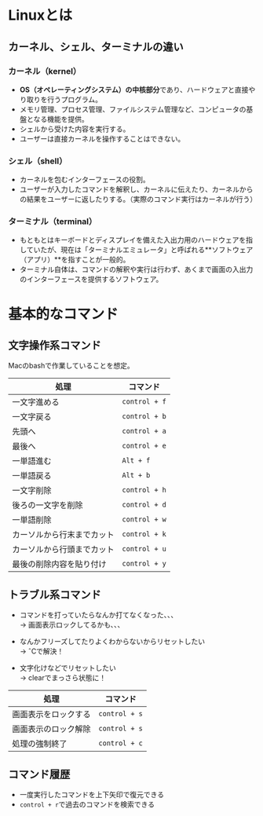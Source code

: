 # Linuxとは
## カーネル、シェル、ターミナルの違い
### カーネル（kernel）
- **OS（オペレーティングシステム）の中核部分**であり、ハードウェアと直接やり取りを行うプログラム。
- メモリ管理、プロセス管理、ファイルシステム管理など、コンピュータの基盤となる機能を提供。
- シェルから受けた内容を実行する。
- ユーザーは直接カーネルを操作することはできない。

### シェル（shell）
- カーネルを包むインターフェースの役割。
- ユーザーが入力したコマンドを解釈し、カーネルに伝えたり、カーネルからの結果をユーザーに返したりする。（実際のコマンド実行はカーネルが行う）

### ターミナル（terminal）
- もともとはキーボードとディスプレイを備えた入出力用のハードウェアを指していたが、現在は「ターミナルエミュレータ」と呼ばれる**ソフトウェア（アプリ）**を指すことが一般的。
- ターミナル自体は、コマンドの解釈や実行は行わず、あくまで画面の入出力のインターフェースを提供するソフトウェア。

# 基本的なコマンド
## 文字操作系コマンド
Macのbashで作業していることを想定。

|処理|コマンド|
|---|---|
|一文字進める|`control + f`|
|一文字戻る|`control + b`|
|先頭へ|`control + a`|
|最後へ|`control + e`|
|一単語進む|`Alt + f`|
|一単語戻る|`Alt + b`|
|一文字削除|`control + h`|
|後ろの一文字を削除|`control + d`|
|一単語削除|`control + w`|
|カーソルから行末までカット|`control + k`|
|カーソルから行頭までカット|`control + u`|
|最後の削除内容を貼り付け|`control + y`|

## トラブル系コマンド

- コマンドを打っていたらなんか打てなくなった、、、  
→ 画面表示ロックしてるかも、、、

- なんかフリーズしてたりよくわからないからリセットしたい  
→ ˆCで解決！

- 文字化けなどでリセットしたい  
→ clearでまっさら状態に！

|処理|コマンド|
|---|---|
|画面表示をロックする|`control + s`|
|画面表示のロック解除|`control + s`|
|処理の強制終了|`control + c`|

## コマンド履歴

- 一度実行したコマンドを上下矢印で復元できる
- `control + r`で過去のコマンドを検索できる




